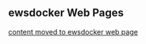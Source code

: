 <html>
  <head>
    <title>ewsdocker Web Page</title>
  </head>
  <body>
    <h2>ewsdocker Web Pages</h2>
    <a href="https://ewsdocker.github.io/">content moved to ewsdocker web page</a>
  </body>
</html>
